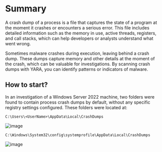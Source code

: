 # Summary

A crash dump of a process is a file that captures the state of a program at the moment it crashes or encounters a serious error. This file includes detailed information such as the memory in use, active threads, registers, and call stacks, which can help developers or analysts understand what went wrong.

Sometimes malware crashes during execution, leaving behind a crash dump. These dumps capture memory and other details at the moment of the crash, which can be valuable for investigations. By scanning crash dumps with YARA, you can identify patterns or indicators of malware.

## How to start?

In an investigation of a Windows Server 2022 machine, two folders were found to contain process crash dumps by default, without any specific registry settings configured. These folders were located at:

```
C:\Users\<UserName>\AppData\Local\CrashDumps
```

![image](https://github.com/user-attachments/assets/d6ab6899-71ee-4dec-bdf8-66427c0c984f)

```
C:\Windows\System32\config\systemprofile\AppData\Local\CrashDumps
```

![image](https://github.com/user-attachments/assets/88ffbb79-fa1c-4733-9769-57a66841713d)

